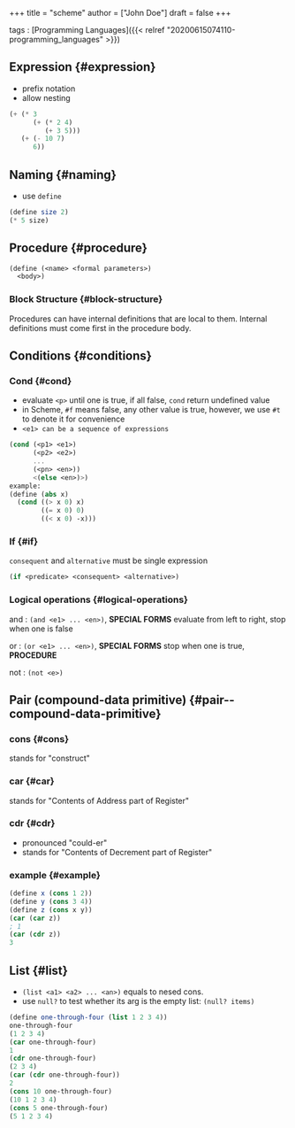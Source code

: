 +++
title = "scheme"
author = ["John Doe"]
draft = false
+++

tags
: [Programming Languages]({{< relref "20200615074110-programming_languages" >}})


## Expression {#expression}

-   prefix notation
-   allow nesting

<!--listend-->

```scheme
(+ (* 3
      (+ (* 2 4)
         (+ 3 5)))
   (+ (- 10 7)
      6))
```


## Naming {#naming}

-   use `define`

<!--listend-->

```scheme
(define size 2)
(* 5 size)
```


## Procedure {#procedure}

```scheme
(define (<name> <formal parameters>)
  <body>)
```


### Block Structure {#block-structure}

Procedures can have internal definitions that are local to them.
Internal definitions must come first in the procedure body.


## Conditions {#conditions}


### Cond {#cond}

-   evaluate `<p>` until one is true, if all false, `cond` return undefined value
-   in Scheme, `#f` means false, any other value is true, however, we use `#t` to denote it for convenience
-   `<e1> can be a sequence of expressions`

<!--listend-->

```scheme
(cond (<p1> <e1>)
      (<p2> <e2>)
      ...
      (<pn> <en>))
      <(else <en>)>)
example:
(define (abs x)
  (cond ((> x 0) x)
        ((= x 0) 0)
        ((< x 0) -x)))
```


### If {#if}

`consequent` and `alternative` must be single expression

```scheme
(if <predicate> <consequent> <alternative>)
```


### Logical operations {#logical-operations}

and
: `(and <e1> ... <en>)`, ****SPECIAL FORMS****
    evaluate from left to right, stop when one is false

or
: `(or <e1> ... <en>)`, ****SPECIAL FORMS****
    stop when one is true, ****PROCEDURE****

not
: `(not <e>)`


## Pair (compound-data primitive) {#pair--compound-data-primitive}


### cons {#cons}

stands for "construct"


### car {#car}

stands for "Contents of Address part of Register"


### cdr {#cdr}

-   pronounced "could-er"
-   stands for "Contents of Decrement part of Register"


### example {#example}

```scheme
(define x (cons 1 2))
(define y (cons 3 4))
(define z (cons x y))
(car (car z))
; 1
(car (cdr z))
3
```


## List {#list}

-   `(list <a1> <a2> ... <an>)` equals to nesed cons.
-   use `null?` to test whether its arg is the empty list: `(null? items)`

<!--listend-->

```scheme
(define one-through-four (list 1 2 3 4))
one-through-four
(1 2 3 4)
(car one-through-four)
1
(cdr one-through-four)
(2 3 4)
(car (cdr one-through-four))
2
(cons 10 one-through-four)
(10 1 2 3 4)
(cons 5 one-through-four)
(5 1 2 3 4)
```
